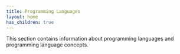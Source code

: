 ```yaml
---
title: Programming Languages
layout: home
has_children: true
---
```


This section contains information about programming languages and programming language concepts.
